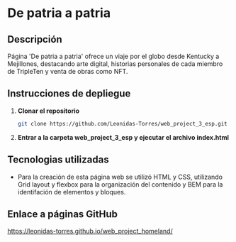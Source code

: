 # De patria a patria


## Descripción
Página 'De patria a patria' ofrece un viaje por el globo desde Kentucky a Mejillones, destacando arte digital, historias personales de cada miembro de TripleTen y venta de obras como NFT.

## Instrucciones de depliegue

1. **Clonar el repositorio**
    ```bash
    git clone https://github.com/Leonidas-Torres/web_project_3_esp.git
    ```

2. **Entrar a la carpeta web_project_3_esp y ejecutar el archivo index.html**


## Tecnologias utilizadas

- Para la creación de esta página web se utilizó HTML y CSS, utilizando Grid layout y flexbox para la organización del contenido y BEM para la identifación de elementos y bloques.

## Enlace a páginas GitHub
https://leonidas-torres.github.io/web_project_homeland/
